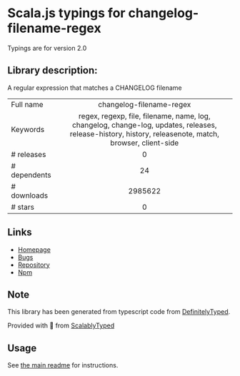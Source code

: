 
# Scala.js typings for changelog-filename-regex

Typings are for version 2.0

## Library description:
A regular expression that matches a CHANGELOG filename

|                    |                 |
| ------------------ | :-------------: |
| Full name          | changelog-filename-regex |
| Keywords           | regex, regexp, file, filename, name, log, changelog, change-log, updates, releases, release-history, history, releasenote, match, browser, client-side |
| # releases         | 0 |
| # dependents       | 24 |
| # downloads        | 2985622 |
| # stars            | 0 |

## Links
- [Homepage](https://github.com/shinnn/changelog-filename-regex#readme)
- [Bugs](https://github.com/shinnn/changelog-filename-regex/issues)
- [Repository](https://github.com/shinnn/changelog-filename-regex)
- [Npm](https://www.npmjs.com/package/changelog-filename-regex)
    


## Note
This library has been generated from typescript code from [DefinitelyTyped](https://definitelytyped.org).

Provided with :purple_heart: from [ScalablyTyped](https://github.com/oyvindberg/ScalablyTyped)

## Usage
See [the main readme](../../readme.md) for instructions.


